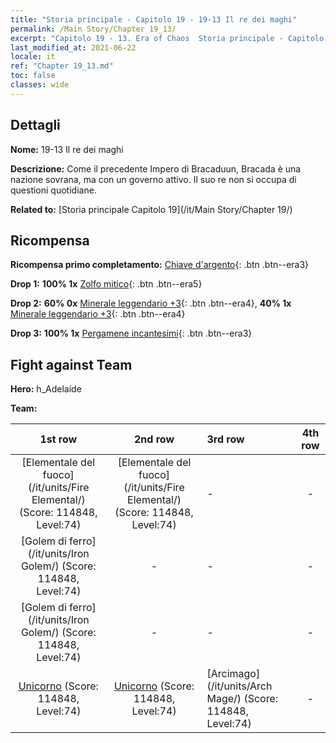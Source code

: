 ```yaml
---
title: "Storia principale - Capitolo 19 - 19-13 Il re dei maghi"
permalink: /Main Story/Chapter 19_13/
excerpt: "Capitolo 19 - 13. Era of Chaos  Storia principale - Capitolo 19_13. 19-13 Il re dei maghi"
last_modified_at: 2021-06-22
locale: it
ref: "Chapter 19_13.md"
toc: false
classes: wide
---
```


## Dettagli

 **Nome:** 19-13 Il re dei maghi

 **Descrizione:** Come il precedente Impero di Bracaduun, Bracada è una nazione sovrana, ma con un governo attivo. Il suo re non si occupa di questioni quotidiane.

 **Related to:** [Storia principale Capitolo 19](/it/Main Story/Chapter 19/)

## Ricompensa

 **Ricompensa primo completamento:** [Chiave d'argento](/ItemsIT/con_693/){: .btn .btn--era3}

 **Drop 1:** **100% 1x** [Zolfo mitico](/ItemsIT/mat_64/){: .btn .btn--era5}

 **Drop 2:** **60% 0x** [Minerale leggendario +3](/ItemsIT/mat_54/){: .btn .btn--era4}, **40% 1x** [Minerale leggendario +3](/ItemsIT/mat_54/){: .btn .btn--era4}

 **Drop 3:** **100% 1x** [Pergamene incantesimi](/ItemsIT/con_694/){: .btn .btn--era3}


## Fight against Team
 **Hero:** h_Adelaide

 **Team:**


  | 1st row | 2nd row | 3rd row | 4th row |
  |:----:|:----:|:----|:----:|
  | [Elementale del fuoco](/it/units/Fire Elemental/) (Score: 114848, Level:74)  | [Elementale del fuoco](/it/units/Fire Elemental/) (Score: 114848, Level:74)  | - | - |
  | [Golem di ferro](/it/units/Iron Golem/) (Score: 114848, Level:74)  | - | - | - |
  | [Golem di ferro](/it/units/Iron Golem/) (Score: 114848, Level:74)  | - | - | - |
  | [Unicorno](/it/units/Unicorn/) (Score: 114848, Level:74)  | [Unicorno](/it/units/Unicorn/) (Score: 114848, Level:74)  | [Arcimago](/it/units/Arch Mage/) (Score: 114848, Level:74)  | - |


